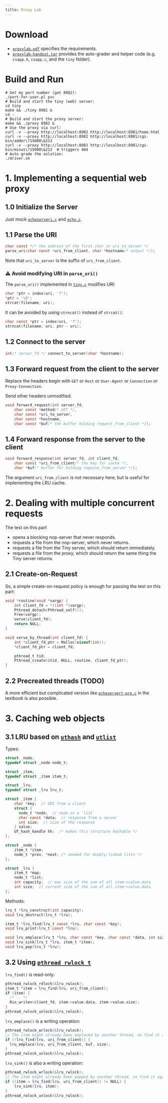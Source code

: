 ```yaml
---
title: Proxy Lab
---
```


# Download

- [`proxylab.pdf`](./proxy/proxylab.pdf) specifies the requirements.
- [`proxylab-handout.tar`](https://csapp.cs.cmu.edu/3e/proxylab-handout.tar) provides the auto-grader and helper code (e.g. `csapp.h`, `csapp.c`, and the `tiny` folder).

# Build and Run

```shell
# Get my port number (got 8982):
./port-for-user.pl pvc
# Build and start the tiny (web) server:
cd tiny
make && ./tiny 8981 &
cd -
# Build and start the proxy server:
make && ./proxy 8982 &
# Use the proxy via curl:
curl -v --proxy http://localhost:8982 http://localhost:8981/home.html
curl -v --proxy http://localhost:8982 http://localhost:8981/cgi-bin/adder\?15000\&213
curl -v --proxy http://localhost:8982 http://localhost:8981/cgi-bin/minus\?15000\&213  # triggers 404
# Auto grade the solution:
./driver.sh
```

# 1. Implementing a sequential web proxy

## 1.0 Initialize the Server

Just mock [`echoserveri.c`](../code/netp/echoserveri.c) and [`echo.c`](../code/netp/echo.c).

## 1.1 Parse the URI

```c
char const */* the address of the first char in uri_to_server */
parse_uri(char const *uri_from_client, char *hostname/* output */);
```

Note that `uri_to_server` is the suffix of `uri_from_client`.

### ⚠️ Avoid modifying URI in `parse_uri()`

The `parse_uri()` implemented in [`tiny.c`](./proxy/tiny/tiny.c) modifies URI:

```c
char *ptr = index(uri, '?');
*ptr = '\0';
strcat(filename, uri);
```

It can be avoided by using `strncat()` instead of `strcat()`:

```c
char const *ptr = index(uri, '?');
strncat(filename, uri, ptr - uri);
```

## 1.2 Connect to the server

```c
int/* server_fd */ connect_to_server(char *hostname);
```

## 1.3 Forward request from the client to the server

Replace the headers begin with `GET` or `Host` or `User-Agent` or `Connection` or `Proxy-Connection`.

Send other headers unmodified.

```c
void forward_request(int server_fd,
    char const *method/* GET */,
    char const *uri_to_server,
    char const *hostname,
    char const *buf/* the buffer holding request_from_client */);
```

## 1.4 Forward response from the server to the client

```c
void forward_response(int server_fd, int client_fd,
    char const *uri_from_client/* the key for cache */,
    char *buf/* buffer for holding reponse_from_server */);
```

The argument `uri_from_client` is not necessary here, but is useful for implementing the LRU cache.

# 2. Dealing with multiple concurrent requests

The test on this part
- opens a blocking nop-server that never responds.
- requests a file from the nop-server, which never returns.
- requests a file from the Tiny server, which should return immediately.
- requests a file from the proxy, which should return the same thing the Tiny server returns.

## 2.1 Create-on-Request

So, a simple create-on-request policy is enough for passing the test on this part:

```c
void *routine(void *vargp) {
    int client_fd = *((int *)vargp);
    Pthread_detach(Pthread_self());
    Free(vargp);
    serve(client_fd);
    return NULL;
}

void serve_by_thread(int client_fd) {
    int *client_fd_ptr = Malloc(sizeof(int));
    *client_fd_ptr = client_fd;

    pthread_t tid;
    Pthread_create(&tid, NULL, routine, client_fd_ptr);
}
```

## 2.2 Precreated threads (TODO)

A more efficient but complicated version like [`echoservert-pre.c`](../12_concurrent_programming.md#echoservert-pre) in the textbook is also possible.

# 3. Caching web objects

## 3.1 LRU based on [`uthash`](http://troydhanson.github.io/uthash/userguide.html) and [`utlist`](troydhanson.github.io/uthash/utlist.html)

Types:

```c
struct _node;
typedef struct _node node_t;

struct _item;
typedef struct _item item_t;

struct _lru;
typedef struct _lru lru_t;

struct _item {
    char *key;  // URI from a client
    struct {
      node_t *node;  // node in a `list`
      char const *data;  // response from a server
      int size;  // size of the response
    } value;
    UT_hash_handle hh;  /* makes this structure hashable */
};

struct _node {
    item_t *item;
    node_t *prev, *next; /* needed for doubly-linked lists */
};

struct _lru {
    item_t *map;
    node_t *list;
    int capacity;  // max size of the sum of all item->value.data
    int size;  // current size of the sum of all item->value.data
};
```

Methods:

```c
lru_t *lru_construct(int capacity);
void lru_destruct(lru_t *lru);

item_t *lru_find(lru_t const *lru, char const *key);
void lru_print(lru_t const *lru);

void lru_emplace(lru_t *lru, char const *key, char const *data, int size);
void lru_sink(lru_t *lru, item_t *item);
void lru_pop(lru_t *lru);
```

## 3.2 Using [`pthread_rwlock_t`](../12_concurrent_programming.md#pthread_rwlock_t)

`lru_find()` is read-only:

```c
pthread_rwlock_rdlock(&lru_rwlock);
item_t *item = lru_find(lru, uri_from_client);
if (item) {
  /* .. */
  Rio_writen(client_fd, item->value.data, item->value.size);
}
pthread_rwlock_unlock(&lru_rwlock);
```

`lru_emplace()` is a writing operation:

```c
pthread_rwlock_wrlock(&lru_rwlock);
// The item might already been emplaced by another thread, so find it again:
if (!lru_find(lru, uri_from_client)) {
  lru_emplace(lru, uri_from_client, buf, size);
}
pthread_rwlock_unlock(&lru_rwlock);
```

`lru_sink()` is also a writing operation:

```c
pthread_rwlock_wrlock(&lru_rwlock);
// The item might already been popped by another thread, so find it again:
if ((item = lru_find(lru, uri_from_client)) != NULL) {
    lru_sink(lru, item);
}
pthread_rwlock_unlock(&lru_rwlock);
```
